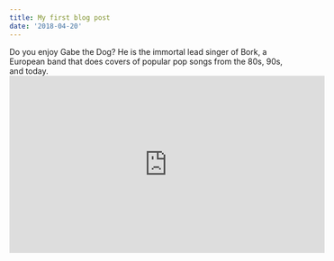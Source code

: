 ```yaml
---
title: My first blog post
date: '2018-04-20'
---
```


Do you enjoy Gabe the Dog? He is the immortal lead singer of Bork, a European band that does covers of popular pop songs from the 80s, 90s, and today. <iframe width="560" height="315" src="https://www.youtube.com/embed/c--etqIJcow?ecver=1" frameborder="0" allowfullscreen></iframe>
